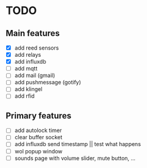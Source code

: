 # TODO

## Main features
- [x] add reed sensors
- [x] add relays
- [x] add influxdb
- [ ] add mqtt
- [ ] add mail (gmail)
- [ ] add pushmessage (gotify)
- [ ] add klingel
- [ ] add rfid

## Primary features
- [ ] add autolock timer
- [ ] clear buffer socket
- [ ] add influxdb send timestamp || test what happens
- [ ] wol popup window
- [ ] sounds page with volume slider, mute button, ...
